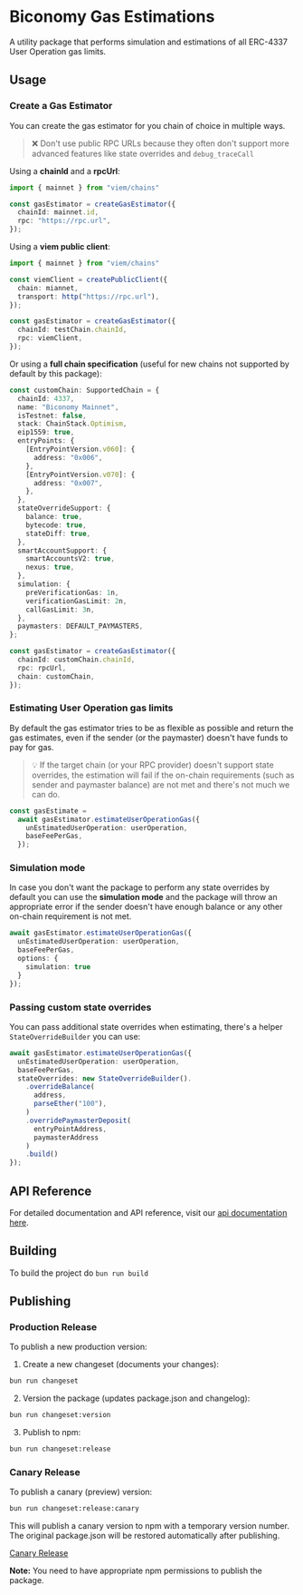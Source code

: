 # Biconomy Gas Estimations

A utility package that performs simulation and estimations of all ERC-4337 User Operation gas limits.

## Usage
### Create a Gas Estimator
You can create the gas estimator for you chain of choice in multiple ways.

> ❌ Don't use public RPC URLs because they often don't support more advanced features like state overrides and `debug_traceCall`

Using a **chainId** and a **rpcUrl**:
```ts
import { mainnet } from "viem/chains"

const gasEstimator = createGasEstimator({
  chainId: mainnet.id,
  rpc: "https://rpc.url",
});
```
Using a **viem public client**:
```ts
import { mainnet } from "viem/chains"

const viemClient = createPublicClient({
  chain: miannet,
  transport: http("https://rpc.url"),
});

const gasEstimator = createGasEstimator({
  chainId: testChain.chainId,
  rpc: viemClient,
});
```
Or using a **full chain specification** (useful for new chains not supported by default by this package):
```ts
const customChain: SupportedChain = {
  chainId: 4337,
  name: "Biconomy Mainnet",
  isTestnet: false,
  stack: ChainStack.Optimism,
  eip1559: true,
  entryPoints: {
    [EntryPointVersion.v060]: {
      address: "0x006",
    },
    [EntryPointVersion.v070]: {
      address: "0x007",
    },
  },
  stateOverrideSupport: {
    balance: true,
    bytecode: true,
    stateDiff: true,
  },
  smartAccountSupport: {
    smartAccountsV2: true,
    nexus: true,
  },
  simulation: {
    preVerificationGas: 1n,
    verificationGasLimit: 2n,
    callGasLimit: 3n,
  },
  paymasters: DEFAULT_PAYMASTERS,
};

const gasEstimator = createGasEstimator({
  chainId: customChain.chainId,
  rpc: rpcUrl,
  chain: customChain,
});
```
### Estimating User Operation gas limits

By default the gas estimator tries to be as flexible as possible and return the gas estimates, even if the sender (or the paymaster) doesn't have funds to pay for gas.

> 💡 If the target chain (or your RPC provider) doesn't support state overrides, the estimation will fail if the on-chain requirements (such as sender and paymaster balance) are not met and there's not much we can do.

```ts
const gasEstimate =
  await gasEstimator.estimateUserOperationGas({
    unEstimatedUserOperation: userOperation,
    baseFeePerGas,
  });
```

### Simulation mode
In case you don't want the package to perform any state overrides by default you can use the **simulation mode** and the package will throw an appropriate error if the sender doesn't have enough balance or any other on-chain requirement is not met.
```ts
await gasEstimator.estimateUserOperationGas({
  unEstimatedUserOperation: userOperation,
  baseFeePerGas,
  options: {
    simulation: true
  }
});
```
### Passing custom state overrides
You can pass additional state overrides when estimating, there's a helper `StateOverrideBuilder` you can use:
```ts
await gasEstimator.estimateUserOperationGas({
  unEstimatedUserOperation: userOperation,
  baseFeePerGas,
  stateOverrides: new StateOverrideBuilder().
    .overrideBalance(
      address,
      parseEther("100"),
    )
    .overridePaymasterDeposit(
      entryPointAddress,
      paymasterAddress
    )
    .build()
});
```

## API Reference

For detailed documentation and API reference, visit our [api documentation here](https://bcnmy.github.io/entry-point-gas-estimations).

## Building 

To build the project do `bun run build`

## Publishing

### Production Release
To publish a new production version:

1. Create a new changeset (documents your changes):
```sh
bun run changeset
```

2. Version the package (updates package.json and changelog):
```sh
bun run changeset:version
```

3. Publish to npm:
```sh
bun run changeset:release
```

### Canary Release
To publish a canary (preview) version:
```sh
bun run changeset:release:canary
```

This will publish a canary version to npm with a temporary version number. The original package.json will be restored automatically after publishing.

[Canary Release](https://www.npmjs.com/package/@biconomy/gas-estimations-canary)

**Note:** You need to have appropriate npm permissions to publish the package.
